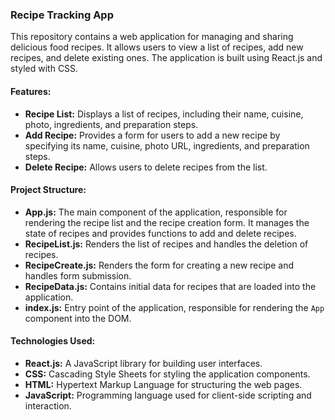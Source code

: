### Recipe Tracking App

This repository contains a web application for managing and sharing delicious food recipes. It allows users to view a list of recipes, add new recipes, and delete existing ones. The application is built using React.js and styled with CSS.

#### Features:

- **Recipe List:** Displays a list of recipes, including their name, cuisine, photo, ingredients, and preparation steps.
- **Add Recipe:** Provides a form for users to add a new recipe by specifying its name, cuisine, photo URL, ingredients, and preparation steps.
- **Delete Recipe:** Allows users to delete recipes from the list.

#### Project Structure:

- **App.js:** The main component of the application, responsible for rendering the recipe list and the recipe creation form. It manages the state of recipes and provides functions to add and delete recipes.
- **RecipeList.js:** Renders the list of recipes and handles the deletion of recipes.
- **RecipeCreate.js:** Renders the form for creating a new recipe and handles form submission.
- **RecipeData.js:** Contains initial data for recipes that are loaded into the application.
- **index.js:** Entry point of the application, responsible for rendering the `App` component into the DOM.

#### Technologies Used:

- **React.js:** A JavaScript library for building user interfaces.
- **CSS:** Cascading Style Sheets for styling the application components.
- **HTML:** Hypertext Markup Language for structuring the web pages.
- **JavaScript:** Programming language used for client-side scripting and interaction.
